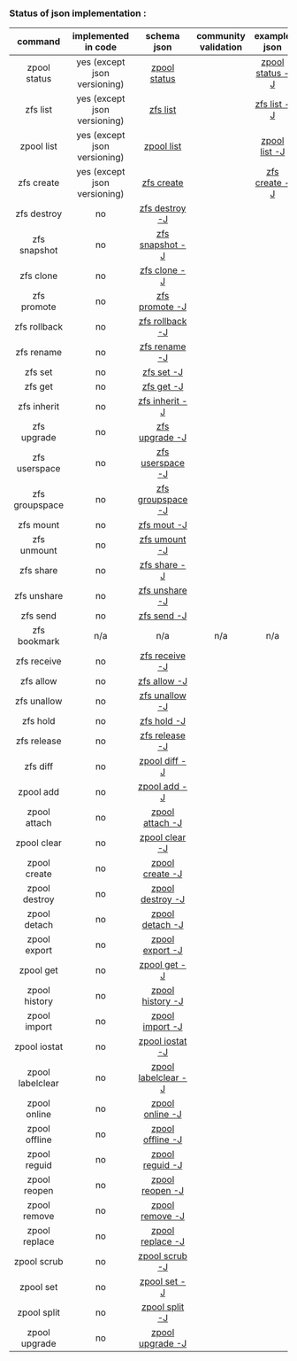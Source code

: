 ### Status of json implementation :

| command 	    	| implemented in code               	|                                               schema json                                                 | community validation  |	example json                                                                                            |   example ldjson                                                                                          |
| :---------------: |:-------------------------------------:|:-----------------------------------------------------------------------------------------------------:    | :--------------------:|:---------------------------------------------------------------------------------------------------------:|:--------------------------------------------------------------------------------------------------------: |
| zpool status  	|			yes	(except json versioning)	| [zpool status ](https://github.com/Alyseo/zfs/blob/json/json/schemav1.0/schema-zpool-status.md)           |						|[zpool status -J](https://github.com/Alyseo/zfs/blob/json/json/samples/zpool_status.json.md)       		|[zpool status -j](https://github.com/Alyseo/zfs/blob/json/json/samples/zpool_status.ldjson.md)                     |
| zfs list      	|			yes	(except json versioning)	| [zfs list ](https://github.com/Alyseo/zfs/blob/json/json/schemav1.0/schema-zfs-list.md)  			        |						|[zfs list -J](https://github.com/Alyseo/zfs/blob/json/json/samples/zfs_list.json.md)		            	|[zfs list -j](https://github.com/Alyseo/zfs/blob/json/json/samples/zfs_list.ldjson.md)                             |
| zpool list    	|			yes	(except json versioning)	| [zpool list ](https://github.com/Alyseo/zfs/blob/json/json/schemav1.0/schema-zpool-list.md)		        |						|[zpool list -J](https://github.com/Alyseo/zfs/blob/json/json/samples/zpool_list.json.md)		        	|[zpool list -j](https://github.com/Alyseo/zfs/blob/json/json/samples/zpool_list.ldjson.md)                         |
|zfs create     	|			yes	(except json versioning)	| [zfs create](https://github.com/Alyseo/zfs/blob/json/json/schemav1.0/schema-zfs-create.md)		        |						|[zfs create -J](https://github.com/Alyseo/zfs/blob/json/json/samples/zfs_create.json.md)	        		|[zfs create -j](https://github.com/Alyseo/zfs/blob/json/json/samples/zfs_create.ldjson.md)                         |
|zfs destroy		|   		no                  		| [zfs destroy -J](https://github.com/Alyseo/zfs/tree/json/json/schemav1.0/schema_zfs_destroy.md)           |                   	|                                                                                                        	|                                                                                                                   |
|zfs snapshot		|			no	                		| [zfs snapshot -J](https://github.com/Alyseo/zfs/blob/json/json/schemav1.0/schema-zfs-snapshot.md)	        |						|                                                                                                        	|                                                                                                                   |
|zfs clone			|			no	                		| [zfs clone -J](https://github.com/Alyseo/zfs/blob/json/json/schemav1.0/schema-zfs-clone.md)   	        |						|		                                                                                                	|                                                                                                                   |
|zfs promote		|			no                 			| [zfs promote -J](https://github.com/Alyseo/zfs/blob/json/json/schemav1.0/schema-zfs-promote.md)           |						|		                                                                                                	|                                                                                                                   |
|zfs rollback		|			no              			| [zfs rollback -J ](https://github.com/Alyseo/zfs/blob/json/json/schemav1.0/schema-zfs-rollback.md)        |						|		                                                                                                	|                                                                                                                   |
|zfs rename 		|			no              			| [zfs rename -J](https://github.com/Alyseo/zfs/blob/json/json/schemav1.0/schema-zfs-rename.md)             |						|		                                                                                                	|                                                                                                                   |
|zfs set			|			no                 			| [zfs set -J ](https://github.com/Alyseo/zfs/blob/json/json/schemav1.0/schema-zfs-set.md)                  |						|		                                                                                                	|                                                                                                                   |
|zfs get 			|			no              			| [zfs get -J ](https://github.com/Alyseo/zfs/blob/json/json/schemav1.0/schema-zfs-get.md)  		        |						|		                                                                                                	|                                                                                                                   |
|zfs inherit		|			no	                		| [zfs inherit -J ](https://github.com/Alyseo/zfs/blob/json/json/schemav1.0/schema-zfs-inherit.md)	        |						|		                                                                                                	|                                                                                                                   |
|zfs upgrade		|			no	                		| [zfs upgrade -J ](https://github.com/Alyseo/zfs/blob/json/json/schemav1.0/schema-zfs-upgrade.md) 	        |						|		                                                                                                	|                                                                                                                   |
|zfs userspace		|			no	                		| [zfs userspace -J ](https://github.com/Alyseo/zfs/blob/json/json/schemav1.0/schema-zfs-userspace.md)      |						|		                                                                                                	|                                                                                                                   |
|zfs groupspace		|			no	                		| [zfs groupspace -J ](https://github.com/Alyseo/zfs/blob/json/json/schemav1.0/schema-zfs-groupspace.md)    |						|		                                                                                                	|                                                                                                                   |
|zfs mount			|			no              			| [zfs mout -J ](https://github.com/Alyseo/zfs/blob/json/json/schemav1.0/schema-zfs-mount.md)               |						|		                                                                                                	|                                                                                                                   |
|zfs unmount		|			no	                		| [zfs umount -J ](https://github.com/Alyseo/zfs/blob/json/json/schemav1.0/schema-zfs-umount.md)            |						|		                                                                                                	|                                                                                                                   |
|zfs share			|			no	                		| [zfs share -J ](https://github.com/Alyseo/zfs/blob/json/json/schemav1.0/schema-zfs-share.md)  	        |						|		                                                                                                	|                                                                                                                   |
|zfs unshare		|			no	                		| [zfs unshare -J ](https://github.com/Alyseo/zfs/blob/json/json/schemav1.0/schema-zfs-unshare.md)	        |						|		                                                                                                	|                                                                                                                   |
|zfs send			|			no	                		| [zfs send -J ](https://github.com/Alyseo/zfs/blob/json/json/schemav1.0/schema-zfs-send.md)                |						|		                                                                                                	|                                                                                                                   |
|zfs bookmark		|			n/a	                		|                                                n/a                                   				        |			n/a			|		                   n/a                                                                             	|                              n/a                                                                                     |
|zfs receive		|			no	                		| [zfs receive -J ](https://github.com/Alyseo/zfs/blob/json/json/schemav1.0/schema-zfs-receive.md)          |						|		                                                                                                	|                                                                                                                   |
|zfs allow			|			no	                		| [zfs allow -J ](https://github.com/Alyseo/zfs/blob/json/json/schemav1.0/schema-zfs-allow.md)	            |						|		                                                                                                	|                                                                                                                   |
|zfs unallow		|			no	                		| [zfs unallow -J ](https://github.com/Alyseo/zfs/blob/json/json/schemav1.0/schema-zfs-unallow.md)	        |						|		                                                                                                	|                                                                                                                   |
|zfs hold			|			no			                | [zfs hold -J ](https://github.com/Alyseo/zfs/blob/json/json/schemav1.0/schema-zfs-hold.md)                |						|		                                                                                                	|                                                                                                                   |
|zfs release		|			no			                | [zfs release -J ](https://github.com/Alyseo/zfs/blob/json/json/schemav1.0/schema-zfs-release.md)          |						|		                                                                                                	|                                                                                                                   |
|zfs diff			|			no			                | [zpool diff -J ](https://github.com/Alyseo/zfs/blob/json/json/schemav1.0/schema-zfs-diff.md)              |						|		                                                                                                	|                                                                                                                   |
|zpool add 			|			no			                | [zpool add -J ](https://github.com/Alyseo/zfs/blob/json/json/schemav1.0/schema-zpool-add.md)              |						|		                                                                                                	|                                                                                                                   |
|zpool attach		|			no			                | [zpool attach -J ](https://github.com/Alyseo/zfs/blob/json/json/schemav1.0/schema-zool-attach.md)         |						|		                                                                                                	|                                                                                                                   |
|zpool clear		|			no			                | [zpool clear -J ](https://github.com/Alyseo/zfs/blob/json/json/schemav1.0/schema-zpool-clear.md)          |						|		                                                                                                	|                                                                                                                   |
|zpool create		|			no	                		| [zpool create -J ](https://github.com/Alyseo/zfs/blob/json/json/schemav1.0/schema-zpool-create.md)        |  						|		                                                                                                	|                                                                                                                   |
|zpool destroy		|			no		                	| [zpool destroy -J ](https://github.com/Alyseo/zfs/blob/json/json/schemav1.0/schema-zpool-destroy.md)      |  						|		                                                                                                	|                                                                                                                   |
|zpool detach		|			no	                		| [zpool detach -J ](https://github.com/Alyseo/zfs/blob/json/json/schemav1.0/schema-zpool-detach.md)        |						|		                                                                                                	|                                                                                                                   |
|zpool export		|			no		                	| [zpool export -J ](https://github.com/Alyseo/zfs/blob/json/json/schemav1.0/schema-zpool-export.md)    	|						|		                                                                                                	|                                                                                                                   |
|zpool get			|			no		                	| [zpool get -J ](https://github.com/Alyseo/zfs/blob/json/json/schemav1.0/schema-zpool-get.md)          	|						|		                                                                                                	|                                                                                                                   |
|zpool history		|			no		                	| [zpool history -J ](https://github.com/Alyseo/zfs/blob/json/json/schemav1.0/schema-zpool-history.md)  	|						|		                                                                                                	|                                                                                                                   |
|zpool import		|			no		                	| [zpool import -J ](https://github.com/Alyseo/zfs/blob/json/json/schemav1.0/schema-zpool-import.md)        |						|		                                                                                                	|                                                                                                                   |
|zpool iostat		|			no		                	| [zpool iostat -J ](https://github.com/Alyseo/zfs/blob/json/json/schemav1.0/schema-zpool-iostat.md)    	|						|		                                                                                                	|                                                                                                                   |
|zpool labelclear	|			no		                	| [zpool labelclear -J](https://github.com/Alyseo/zfs/blob/json/json/schemav1.0/schema-zpool-labelclear.md) |						|		                                                                                                	|                                                                                                                   |
|zpool online		|			no		                	| [zpool online -J ](https://github.com/Alyseo/zfs/blob/json/json/schemav1.0/schema-zpool-online.md)        |						|		                                                                                                	|                                                                                                                   |
|zpool offline		|			no		                	| [zpool offline -J ](https://github.com/Alyseo/zfs/blob/json/json/schemav1.0/schema-zpool-offline.md)      |						|		                                                                                                	|                                                                                                                   |
|zpool reguid		|			no		                	| [zpool reguid -J ](https://github.com/Alyseo/zfs/blob/json/json/schemav1.0/schema-zpool-reguid.md)        |						|		                                                                                                	|                                                                                                                   |
|zpool reopen		|			no	                		| [zpool reopen -J ](https://github.com/Alyseo/zfs/blob/json/json/schemav1.0/schema-zpool-reopen.md)        |						|		                                                                                                	|                                                                                                                   |
|zpool remove		|			no	                		| [zpool remove -J ](https://github.com/Alyseo/zfs/blob/json/json/schemav1.0/schema-zpool-remove.md)        |						|		                                                                                                	|                                                                                                                   |
|zpool replace		|			no	                		| [zpool replace -J ](https://github.com/Alyseo/zfs/blob/json/json/schemav1.0/schema-zpool-replace.md)      |						|		                                                                                                	|                                                                                                                   |
|zpool scrub		|			no                          | [zpool scrub -J ](https://github.com/Alyseo/zfs/blob/json/json/schemav1.0/schema-zpool-scrub.md)          |						|		                                                                                                	|                                                                                                                   |
|zpool set			|			no	                		| [zpool set -J ](https://github.com/Alyseo/zfs/blob/json/json/schemav1.0/schema-zpool-set.md)              |  						|		                                                                                                    |                                                                                                                   |
|zpool split		|			no	                		| [zpool split -J ](https://github.com/Alyseo/zfs/blob/json/json/schemav1.0/schema-zpool-split.md)          |						|		                                                                                                	|                                                                                                                   |
|zpool upgrade		|			no	                		| [zpool upgrade -J ](https://github.com/Alyseo/zfs/blob/json/json/schemav1.0/schema-zpool-upgrade.md)      |	   					|		                                                                                                	|                                                                                                                   |
